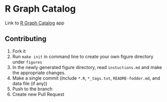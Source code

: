 R Graph Catalog
===============


Link to [R Graph Catalog](http://shinyapps.stat.ubc.ca/r-graph-catalog/) app

## Contributing

1. Fork it
2. Run `make init` in command line to create your own figure directory under `figures`
3. In the newly generated figure directory, read `instuctions.md` and make the appropriate changes.
4. Make a single commit (include `*.R`, `*_tags.txt`, `README-fodder.md`, and data file (if any))
5. Push to the branch
6. Create new Pull Request
